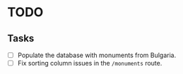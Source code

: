 # TODO

## Tasks

- [ ] Populate the database with monuments from Bulgaria.
- [ ] Fix sorting column issues in the `/monuments` route.